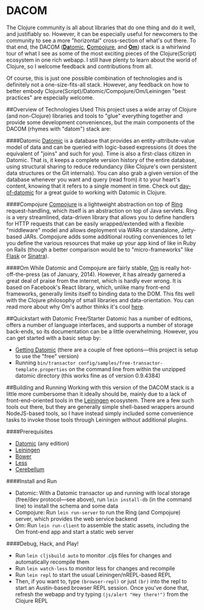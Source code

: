 DACOM
====

The Clojure community is all about libraries that do one thing and do it well, and justifiably so.
However, it can be especially useful for newcomers to the community to see a more "horizontal" cross-section
of what's out there. To that end, the DACOM ([**Da**tomic](http://datomic.com),
[**C**ompojure](https://github.com/weavejester/compojure), and [**Om**](https://github.com/swannodette/om)) stack is a
whirlwind tour of what I see as some of the most exciting pieces of the Clojure(Script) ecosystem in one rich webapp.
I still have plenty to learn about the world of Clojure, so I welcome feedback and contributions from all.

Of course, this is just one possible combination of technologies and is definitely not a one-size-fits-all stack.
However, any feedback on how to better embody Clojure(Script)/Datomic/Compojure/Om/Leiningen "best practices" are
especially welcome.

##Overview of Technologies Used
This project uses a wide array of Clojure (and non-Clojure) libraries and tools to "glue" everything together and provide some development conveniences, but the main components of the DACOM (rhymes with "datom") stack are:

####Datomic
[Datomic](http://datomic.com) is a database that provides an entity-attribute-value model of data and can be queried with logic-based expressions (it does the equivalent of "joins" and such for you). Time is also a first-class citizen in Datomic. That is, it keeps a complete version history of the entire database, using structural sharing to reduce redundancy (like Clojure's own persistent data structures or the Git internals). You can also grab a given version of the database whenever you want and query (read from) it to your heart's content, knowing that it refers to a single moment in time. Check out [day-of-datomic](https://github.com/Datomic/day-of-datomic) for a great guide to working with Datomic in Clojure.

####Compojure
[Compojure](https://github.com/weavejester/compojure) is a lightweight abstraction on top of  [Ring](https://github.com/ring-clojure/ring) request-handling, which itself is an abstraction on top of Java servlets. Ring is a very streamlined, data-driven library that allows you to define handlers for HTTP requests that can be easily wrapped/extended with a flexible "middleware" model and allows deployment via WARs or standalone, Jetty-based JARs. Compojure adds some additional routing conveniences to let you define the various resources that make up your app kind of like in Ruby on Rails (though a better comparison would be to "micro-frameworks" like [Flask](https://github.com/mitsuhiko/flask) or [Sinatra](https://github.com/sinatra/sinatra)).

####Om
While Datomic and Compojure are fairly stable, [Om](https://github.com/swannodette/om) is really hot-off-the-press (as of January, 2014). However, it has already garnered a great deal of praise from the internet, which is hardly ever wrong. It is based on Facebook's React library, which, unlike many front-end frameworks, generally limits itself to binding data to the DOM. This fits well with the Clojure philosophy of small libraries and data-orientation. You can read more about why Om's author thinks it's cool [here](http://swannodette.github.io/2013/12/17/the-future-of-javascript-mvcs/).

##Quickstart with Datomic Free/Starter
Datomic has a number of editions, offers a number of language interfaces, and supports a number of storage back-ends, so its documentation can be a little overwhelming. However, you can get started with a basic setup by:

* [Getting Datomic](http://www.datomic.com/get-datomic.html) (there are a couple of free options&mdash;this project is setup to use the "free" version)
* Running `bin/transactor config/samples/free-transactor-template.properties` on the command line from within the unzipped datomic directory (this works fine as of version 0.9.4384)

##Building and Running
Working with this version of the DACOM stack is a little more cumbersome than it ideally should be, mainly due to a lack of front-end-oriented tools in the [Leiningen](http://leiningen.org) ecosystem. There are a few such tools out there, but they are generally simple shell-based wrappers around NodeJS-based tools, so I have instead simply included some convenience tasks to invoke those tools through Leiningen without additional plugins.

####Prerequisites
* [Datomic](http://datomic.com) (any edition)
* [Leiningen](http://leiningen.org)
* [Bower](http://bower.io)
* [Less](http://lesscss.org)
* [Cerebellum](http://en.wikipedia.org/wiki/Cerebellum)

####Install and Run
* Datomic: With a Datomic transactor up and running with local storage (free/dev protocol&mdash;see above), run `lein install-db`
  (in the command line) to install the schema and some data
* Compojure: Run `lein run-server` to run the Ring (and Compojure) server, which provides the web service backend
* Om: Run `lein run-client` to assemble the static assets, including the Om front-end app and start a static web
  server

####Debug, Hack, and Play!
* Run `lein cljsbuild auto` to monitor .cljs files for changes and automatically recompile them
* Run `lein watch-less` to monitor less for changes and recompile
* Run `lein repl` to start the usual Leiningen/nREPL-based REPL
* Then, if you want to, type `(browser-repl)` or just `(br)` into the repl to start an Austin-based browser REPL session. Once you've done that, refresh the webapp and try typing `(js/alert "Hey there!")` from the Clojure REPL
